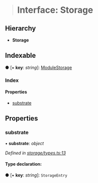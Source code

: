 > # Interface: Storage

## Hierarchy

* **Storage**

## Indexable

● \[▪ **key**: *string*\]: [ModuleStorage](_storage_types_.modulestorage.md)

### Index

#### Properties

* [substrate](_storage_types_.storage.md#substrate)

## Properties

###  substrate

• **substrate**: *object*

*Defined in [storage/types.ts:13](https://github.com/polkadot-js/api/blob/51a7263/packages/api-metadata/src/storage/types.ts#L13)*

#### Type declaration:

● \[▪ **key**: *string*\]: `StorageEntry`